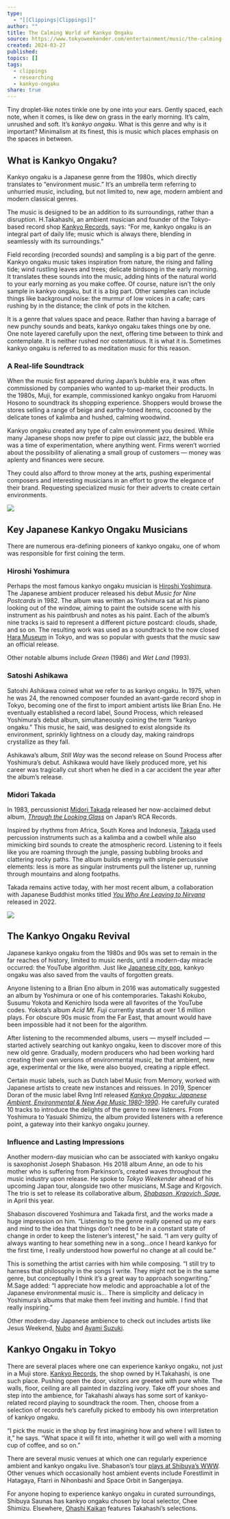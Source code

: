 ```yaml
---
type:
  - "[[Clippings|Clippings]]"
author: ""
title: The Calming World of Kankyo Ongaku
source: https://www.tokyoweekender.com/entertainment/music/the-calming-world-of-kankyo-ongaku-music/
created: 2024-03-27
published: 
topics: []
tags:
  - clippings
  - researching
  - kankyo-ongaku
share: true
---
```


Tiny droplet-like notes tinkle one by one into your ears. Gently spaced, each note, when it comes, is like dew on grass in the early morning. It’s calm, unrushed and soft. It’s *kankyo ongaku*. What is this genre and why is it important? Minimalism at its finest, this is music which places emphasis on the spaces in between.

## What is Kankyo Ongaku?

Kankyo ongaku is a Japanese genre from the 1980s, which directly translates to “environment music.” It’s an umbrella term referring to unhurried music, including, but not limited to, new age, modern ambient and modern classical genres.

The music is designed to be an addition to its surroundings, rather than a disruption. H.Takahashi, an ambient musician and founder of the Tokyo-based record shop [Kankyo Records](https://kankyorecords.com/?mode=grp&gid=2692947&sort=n), says: “For me, kankyo ongaku is an integral part of daily life; music which is always there, blending in seamlessly with its surroundings.”

Field recording (recorded sounds) and sampling is a big part of the genre. Kankyo ongaku music takes inspiration from nature, the rising and falling tide; wind rustling leaves and trees; delicate birdsong in the early morning. It translates these sounds into the music, adding hints of the natural world to your early morning as you make coffee. Of course, nature isn’t the only sample in kankyo ongaku, but it is a big part. Other samples can include things like background noise: the murmur of low voices in a cafe; cars rushing by in the distance; the clink of pots in the kitchen.

It is a genre that values space and peace. Rather than having a barrage of new punchy sounds and beats, kankyo ongaku takes things one by one. One note layered carefully upon the next, offering time between to think and contemplate. It is neither rushed nor ostentatious. It is what it is. Sometimes kankyo ongaku is referred to as meditation music for this reason.

### A Real-life Soundtrack

When the music first appeared during Japan’s bubble era, it was often commissioned by companies who wanted to up-market their products. In the 1980s, Muji, for example, commissioned kankyo ongaku from Haruomi Hosono to soundtrack its shopping experience. Shoppers would browse the stores selling a range of beige and earthy-toned items, cocooned by the delicate tones of kalimba and hushed, calming woodwind.

Kankyo ongaku created any type of calm environment you desired. While many Japanese shops now prefer to pipe out classic jazz, the bubble era was a time of experimentation, where anything went. Firms weren’t worried about the possibility of alienating a small group of customers — money was aplenty and finances were secure.

They could also afford to throw money at the arts, pushing experimental composers and interesting musicians in an effort to grow the elegance of their brand. Requesting specialized music for their adverts to create certain environments.

![](https://www.tokyoweekender.com/wp-content/uploads/2023/06/Hiroshi-Yoshimura.jpg.webp)

## Key Japanese Kankyo Ongaku Musicians

There are numerous era-defining pioneers of kankyo ongaku, one of whom was responsible for first coining the term.

### Hiroshi Yoshimura

Perhaps the most famous kankyo ongaku musician is [Hiroshi Yoshimura](https://www.tokyoweekender.com/entertainment/music/hiroshi-yoshimura/). The Japanese ambient producer released his debut *Music for Nine Postcards* in 1982. The album was written as Yoshimura sat at his piano looking out of the window, aiming to paint the outside scene with his instrument as his paintbrush and notes as his paint. Each of the album’s nine tracks is said to represent a different picture postcard: clouds, shade, and so on. The resulting work was used as a soundtrack to the now closed [Hara Museum](https://www.haramuseum.or.jp/en/hara/) in Tokyo, and was so popular with guests that the music saw an official release.

Other notable albums include *Green* (1986) and *Wet Land* (1993).

### Satoshi Ashikawa

Satoshi Ashikawa coined what we refer to as kankyo ongaku. In 1975, when he was 24, the renowned composer founded an avant-garde record shop in Tokyo, becoming one of the first to import ambient artists like Brian Eno. He eventually established a record label, Sound Process, which released Yoshimura’s debut album, simultaneously coining the term “kankyo ongaku.” This music, he said, was designed to exist alongside its environment, sprinkly lightness on a cloudy day, making raindrops crystallize as they fall.

Ashikawa’s album, *Still Way* was the second release on Sound Process after Yoshimura’s debut. Ashikawa would have likely produced more, yet his career was tragically cut short when he died in a car accident the year after the album’s release.

### Midori Takada

In 1983, percussionist [Midori Takada](https://www.stampthewax.com/2018/03/06/stamp-mix-97-midori-takada/) released her now-acclaimed debut album, [*Through the Looking Glass*](https://www.tokyoweekender.com/entertainment/music/midori-takadas-through-the-looking-glass-on-its-40th-anniversary/) on Japan’s RCA Records.

Inspired by rhythms from Africa, South Korea and Indonesia, [Takada](https://www.tokyoweekender.com/entertainment/music/midori-takadas-through-the-looking-glass-on-its-40th-anniversary/) used percussion instruments such as a kalimba and a cowbell while also mimicking bird sounds to create the atmospheric record. Listening to it feels like you are roaming through the jungle, passing bubbling brooks and clattering rocky paths. The album builds energy with simple percussive elements: less is more as singular instruments pull the listener up, running through mountains and along footpaths.

Takada remains active today, with her most recent album, a collaboration with Japanese Buddhist monks titled [*You Who Are Leaving to Nirvana*](https://wereleasewhateverthefuckwewantrecords.bandcamp.com/album/you-who-are-leaving-to-nirvana) released in 2022.

![](https://www.tokyoweekender.com/wp-content/uploads/2024/03/kankyo-ongaku-chill-sun-2048x1316.jpg.webp)

## The Kankyo Ongaku Revival

Japanese kankyo ongaku from the 1980s and 90s was set to remain in the far reaches of history, limited to music nerds, until a modern-day miracle occurred: the YouTube algorithm. Just like [Japanese city pop](https://www.tokyoweekender.com/entertainment/music/a-complete-guide-to-city-pop/), kankyo ongaku was also saved from the vaults of forgotten greats.

Anyone listening to a Brian Eno album in 2016 was automatically suggested an album by Yoshimura or one of his contemporaries. Takashi Kokubo, Susumu Yokota and Kenichiro Isoda were all favorites of the YouTube codes. Yokota’s album *Acid Mt. Fuji* currently stands at over 1.6 million plays. For obscure 90s music from the Far East, that amount would have been impossible had it not been for the algorithm.

After listening to the recommended albums, users — myself included — started actively searching out kankyo ongaku, keen to discover more of this new old genre. Gradually, modern producers who had been working hard creating their own versions of environmental music, be that ambient, new age, experimental or the like, were also buoyed, creating a ripple effect.

Certain music labels, such as Dutch label Music from Memory, worked with Japanese artists to create new instances and reissues. In 2019, Spencer Doran of the music label Rvng Intl released [*Kankyo Ongaku: Japanese Ambient, Environmental & New Age Music 1980​-​1990*](https://kankyongaku.bandcamp.com/album/kanky-ongaku-japanese-ambient-environmental-new-age-music-1980-1990). He carefully curated 10 tracks to introduce the delights of the genre to new listeners. From Yoshimura to Yasuaki Shimizu, the album provided listeners with a reference point, a gateway into their kankyo ongaku journey.

### Influence and Lasting Impressions

Another modern-day musician who can be associated with kankyo ongaku is saxophonist Joseph Shabason. His 2018 album *Anne*, an ode to his mother who is suffering from Parkinson’s, created waves throughout the music industry upon release. He spoke to *Tokyo Weekender* ahead of his upcoming Japan tour, alongside two other musicians, M.Sage and Krgovich. The trio is set to release its collaborative album, [*Shabason, Krgovich, Sage*](https://shabasonandkrgovich.bandcamp.com/album/shabason-krgovich-sage), in April this year.

Shabason discovered Yoshimura and Takada first, and the works made a huge impression on him. “Listening to the genre really opened up my ears and mind to the idea that things don’t need to be in a constant state of change in order to keep the listener’s interest,” he said. “I am very guilty of always wanting to hear something new in a song…once I heard kankyo for the first time, I really understood how powerful no change at all could be.”

This is something the artist carries with him while composing. “I still try to harness that philosophy in the songs I write. They might not be in the same genre, but conceptually I think it’s a great way to approach songwriting.” M.Sage added: “I appreciate how melodic and approachable a lot of the Japanese environmental music is… There is simplicity and delicacy in Yoshimura’s albums that make them feel inviting and humble. I find that really inspiring.”

Other modern-day Japanese ambience to check out includes artists like Jesus Weekend, [Nubo](https://www.youtube.com/watch?v=Sd6UteXp-JM) and [Ayami Suzuki](https://ayamisuzuki.bandcamp.com/).

## Kankyo Ongaku in Tokyo

There are several places where one can experience kankyo ongaku, not just in a Muji store. [Kankyo Records](https://kankyorecords.com/), the shop owned by H.Takahashi, is one such place. Pushing open the door, visitors are greeted with pure white. The walls, floor, ceiling are all painted in dazzling ivory. Take off your shoes and step into the ambience, for Takahashi always has some sort of kankyo-related record playing to soundtrack the room. Then, choose from a selection of records he’s carefully picked to embody his own interpretation of kankyo ongaku.

“I pick the music in the shop by first imagining how and where I will listen to it,” he says. “What space it will fit into, whether it will go well with a morning cup of coffee, and so on.”

There are several music venues at which one can regularly experience ambient and kankyo ongaku live. Shabason’s tour [plays at Shibuya’s WWW](https://www-shibuya.jp/schedule/017531.php). Other venues which occasionally host ambient events include Forestlimit in Hatagaya, Ftarri in Nihonbashi and Space Orbit in Sangenjaya.

For anyone hoping to experience kankyo ongaku in curated surroundings, Shibuya Saunas has kankyo ongaku chosen by local selector, Chee Shimizu. Elsewhere, [Ohashi Kaikan](https://ohkk.jp/) features Takahashi’s selections.